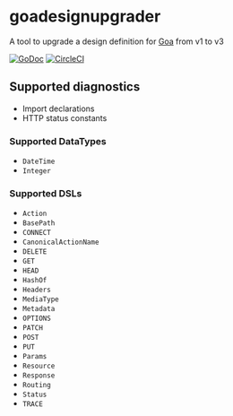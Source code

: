 # goadesignupgrader

A tool to upgrade a design definition for [Goa](https://github.com/goadesign/goa) from v1 to v3

[![GoDoc](https://godoc.org/github.com/tchssk/goadesignupgrader?status.svg)](https://godoc.org/github.com/tchssk/goadesignupgrader) [![CircleCI](https://circleci.com/gh/tchssk/goadesignupgrader.svg?style=shield&circle-token=736c8b4099ed93ee5f3ad19330c0751df6b86ad4)](https://circleci.com/gh/tchssk/goadesignupgrader)

## Supported diagnostics

* Import declarations
* HTTP status constants

### Supported DataTypes

* `DateTime`
* `Integer`

### Supported DSLs

* `Action`
* `BasePath`
* `CONNECT`
* `CanonicalActionName`
* `DELETE`
* `GET`
* `HEAD`
* `HashOf`
* `Headers`
* `MediaType`
* `Metadata`
* `OPTIONS`
* `PATCH`
* `POST`
* `PUT`
* `Params`
* `Resource`
* `Response`
* `Routing`
* `Status`
* `TRACE`
